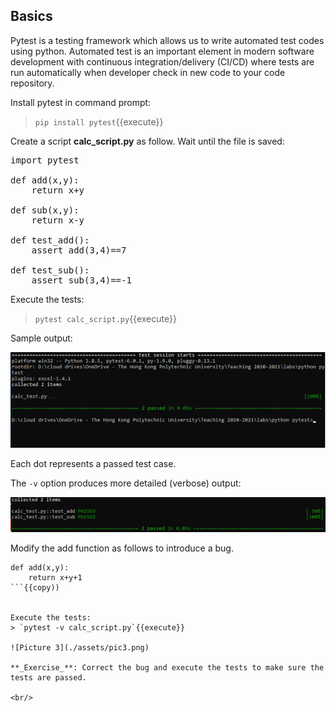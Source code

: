 ## Basics

Pytest is a testing framework which allows us to write automated test codes using python.  Automated test is an important element in modern software development with continuous integration/delivery (CI/CD) where tests are run automatically when developer check in new code to your code repository.

Install pytest in command prompt:
> `pip install pytest`{{execute}}

Create a script **calc_script.py** as follow. Wait until the file is saved:

<pre class="file" data-filename="calc_script.py" data-target="replace">
import pytest

def add(x,y):
    return x+y

def sub(x,y):
    return x-y

def test_add():
    assert add(3,4)==7

def test_sub():
    assert sub(3,4)==-1
</pre>

Execute the tests:
> `pytest calc_script.py`{{execute}}

Sample output:

![Picture 1](./assets/pic1.png)

Each dot represents a passed test case.

The `-v` option produces more detailed (verbose) output:

![Picture 2](./assets/pic2.png)

Modify the add function as follows to introduce a bug.

```
def add(x,y):
    return x+y+1
```{{copy))


Execute the tests:
> `pytest -v calc_script.py`{{execute}}

![Picture 3](./assets/pic3.png)

**_Exercise_**: Correct the bug and execute the tests to make sure the tests are passed.

<br/>
